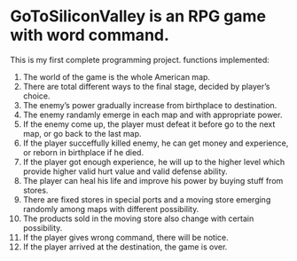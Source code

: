 # GoToSiliconValley is an RPG game with word command.
This is my first complete programming project.
functions implemented: 
1.	The world of the game is the whole American map.
2.	There are total different ways to the final stage, decided by player’s choice.
3.	The enemy’s power gradually increase from birthplace to destination.
4.	The enemy randamly emerge in each map and with appropriate power.
5.	If the enemy come up, the player must defeat it before go to the next map, or go back to the last map.
6.	If the player succeffully killed enemy, he can get money and experience, or reborn in birthplace if he died.
7.	If the player got enough experience, he will up to the higher level which provide higher valid hurt value and valid defense ability.
8.	The player can heal his life and improve his power by buying stuff from stores.
9.	There are fixed stores in special ports and a moving store emerging randomly among maps with different possibility.
10.	The products sold in the moving store also change with certain possibility.
11.	If the player gives wrong command, there will be notice.
12.	If the player arrived at the destination, the game is over.

